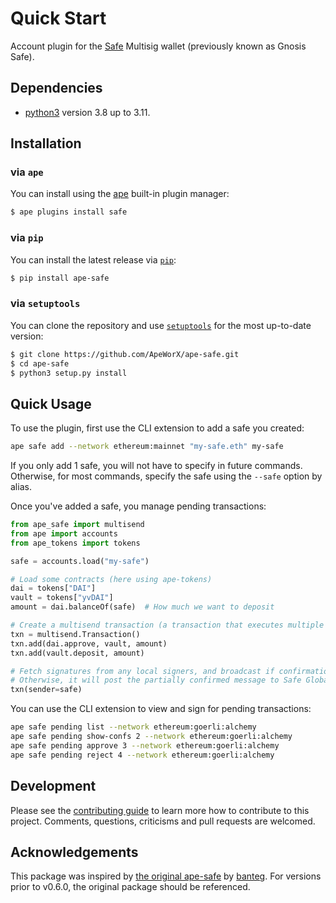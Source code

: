 # Quick Start

Account plugin for the [Safe](https://safe.global//) Multisig wallet (previously known as Gnosis Safe).

## Dependencies

- [python3](https://www.python.org/downloads) version 3.8 up to 3.11.

## Installation

### via `ape`

You can install using the [ape](https://github.com/ApeWorX/ape) built-in plugin manager:

```bash
$ ape plugins install safe
```

### via `pip`

You can install the latest release via [`pip`](https://pypi.org/project/pip/):

```bash
$ pip install ape-safe
```

### via `setuptools`

You can clone the repository and use [`setuptools`](https://github.com/pypa/setuptools) for the most up-to-date version:

```bash
$ git clone https://github.com/ApeWorX/ape-safe.git
$ cd ape-safe
$ python3 setup.py install
```

## Quick Usage

To use the plugin, first use the CLI extension to add a safe you created:

```bash
ape safe add --network ethereum:mainnet "my-safe.eth" my-safe
```

If you only add 1 safe, you will not have to specify in future commands.
Otherwise, for most commands, specify the safe using the `--safe` option by alias.

Once you've added a safe, you manage pending transactions:

```python
from ape_safe import multisend
from ape import accounts
from ape_tokens import tokens

safe = accounts.load("my-safe")

# Load some contracts (here using ape-tokens)
dai = tokens["DAI"]
vault = tokens["yvDAI"]
amount = dai.balanceOf(safe)  # How much we want to deposit

# Create a multisend transaction (a transaction that executes multiple calls)
txn = multisend.Transaction()
txn.add(dai.approve, vault, amount)
txn.add(vault.deposit, amount)

# Fetch signatures from any local signers, and broadcast if confirmations are met
# Otherwise, it will post the partially confirmed message to Safe Global's API
txn(sender=safe)
```

You can use the CLI extension to view and sign for pending transactions:

```bash
ape safe pending list --network ethereum:goerli:alchemy
ape safe pending show-confs 2 --network ethereum:goerli:alchemy
ape safe pending approve 3 --network ethereum:goerli:alchemy
ape safe pending reject 4 --network ethereum:goerli:alchemy
```

## Development

Please see the [contributing guide](CONTRIBUTING.md) to learn more how to contribute to this project.
Comments, questions, criticisms and pull requests are welcomed.

## Acknowledgements

This package was inspired by [the original ape-safe](https://github.com/banteg/ape-safe#readme) by [banteg](https://github.com/banteg).
For versions prior to v0.6.0, the original package should be referenced.
